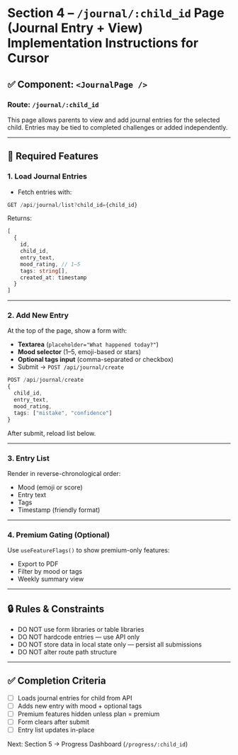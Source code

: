 # Section 4 – `/journal/:child_id` Page (Journal Entry + View) Implementation Instructions for Cursor

## ✅ Component: `<JournalPage />`
### Route: `/journal/:child_id`

This page allows parents to view and add journal entries for the selected child. Entries may be tied to completed challenges or added independently.

---

## 🧱 Required Features

### 1. Load Journal Entries
- Fetch entries with:
```ts
GET /api/journal/list?child_id={child_id}
```

Returns:
```ts
[
  {
    id,
    child_id,
    entry_text,
    mood_rating, // 1–5
    tags: string[],
    created_at: timestamp
  }
]
```

---

### 2. Add New Entry
At the top of the page, show a form with:

- **Textarea** (`placeholder="What happened today?"`)
- **Mood selector** (1–5, emoji-based or stars)
- **Optional tags input** (comma-separated or checkbox)
- Submit → `POST /api/journal/create`

```ts
POST /api/journal/create
{
  child_id,
  entry_text,
  mood_rating,
  tags: ["mistake", "confidence"]
}
```

After submit, reload list below.

---

### 3. Entry List
Render in reverse-chronological order:

- Mood (emoji or score)
- Entry text
- Tags
- Timestamp (friendly format)

---

### 4. Premium Gating (Optional)
Use `useFeatureFlags()` to show premium-only features:
- Export to PDF
- Filter by mood or tags
- Weekly summary view

---

## 🔒 Rules & Constraints
- DO NOT use form libraries or table libraries
- DO NOT hardcode entries — use API only
- DO NOT store data in local state only — persist all submissions
- DO NOT alter route path structure

---

## ✅ Completion Criteria
- [ ] Loads journal entries for child from API
- [ ] Adds new entry with mood + optional tags
- [ ] Premium features hidden unless plan = premium
- [ ] Form clears after submit
- [ ] Entry list updates in-place

Next: Section 5 → Progress Dashboard (`/progress/:child_id`)
